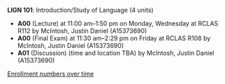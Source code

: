 **LIGN 101**: Introduction/Study of Language (4 units)

- **A00** (Lecture) at 11:00 am–1:50 pm on Monday, Wednesday at RCLAS R112 by McIntosh, Justin Daniel (A15373690)
- **A00** (Final Exam) at 11:30 am–2:29 pm on Friday at RCLAS R108 by McIntosh, Justin Daniel (A15373690)
- **A01** (Discussion) (time and location TBA) by McIntosh, Justin Daniel (A15373690)

[Enrollment numbers over time](./LIGN101.tsv)
